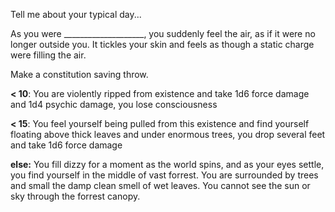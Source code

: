 Tell me about your typical day...

As you were ____________________, you suddenly feel the air, as if it were no longer outside you. It tickles your skin and feels as though a static charge were filling the air. 

Make a constitution saving throw.

**< 10**: You are violently ripped from existence and take 1d6 force damage and 1d4 psychic damage, you lose consciousness

**< 15**: You feel yourself being pulled from this existence and find yourself floating above thick leaves and under enormous trees, you drop several feet and take 1d6 force damage

**else:** You fill dizzy for a moment as the world spins, and as your eyes settle, you find yourself in the middle of vast forrest. You are surrounded by trees and small the damp clean smell of wet leaves. You cannot see the sun or sky through the forrest canopy.
